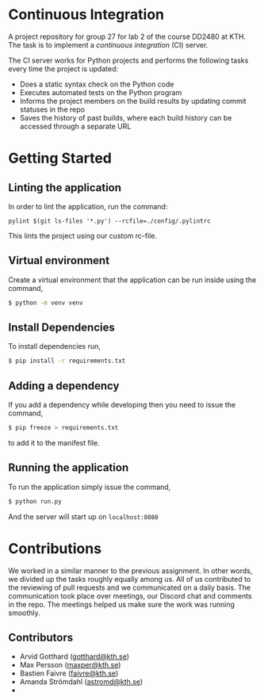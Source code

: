 # Continuous Integration

A project repository for group 27 for lab 2 of the course DD2480 at KTH. The task is to implement a _continuous integration_ (CI) server.

The CI server works for Python projects and performs the following tasks every time the project is updated:

- Does a static syntax check on the Python code
- Executes automated tests on the Python program
- Informs the project members on the build results by updating commit statuses in the repo
- Saves the history of past builds, where each build history can be accessed through a separate URL

# Getting Started

## Linting the application

In order to lint the application, run the command:

```
pylint $(git ls-files '*.py') --rcfile=./config/.pylintrc
```

This lints the project using our custom rc-file.

## Virtual environment

Create a virtual environment that the application can be run inside using the command,

```bash
$ python -m venv venv
```

## Install Dependencies

To install dependencies run,

```bash
$ pip install -r requirements.txt
```

## Adding a dependency

If you add a dependency while developing then you need to issue the command,

```bash
$ pip freeze > requirements.txt
```

to add it to the manifest file.

## Running the application

To run the application simply issue the command,

```bash
$ python run.py
```

And the server will start up on `localhost:8080`

# Contributions

We worked in a similar manner to the previous assignment. In other words, we divided up the tasks roughly equally among us. All of us contributed to the reviewing of pull requests and we communicated on a daily basis. The communication took place over meetings, our Discord chat and comments in the repo. The meetings helped us make sure the work was running smoothly.

## Contributors

- Arvid Gotthard (gotthard@kth.se)
- Max Persson (maxper@kth.se)
- Bastien Faivre (faivre@kth.se)
- Amanda Strömdahl (astromd@kth.se)
- 